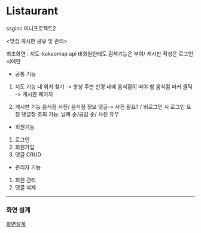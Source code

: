 # Listaurant
ssginc 미니프로젝트2

<맛집 게시판 공유 및 관리>

 최초화면 : 지도-kakaomap api
비회원한테도 검색기능은 부여/ 게시판 작성은 로그인 시에만

- ﻿공통 기능

1. 지도 기능
내 위치 찾기 -> 항상 주변 반경 내에 음식점이 떠야 함
음식점 마커 클릭 -> 게시판 페이지

2. 게시판 기능
음식점 사진/ 음식점 정보
댓글-> 사진 필요? /  비로그인 시 로그인 요청
댓글창 조회 기능: 날짜 순/공감 순/ 사진 유무

- 회원기능
1. 로그인
2. 회원가입
3. 댓글 CRUD
   
- 관리자 기능
1. 회원 관리
2. 댓글 삭제

---
### 화면 설계
[화면설계](https://www.figma.com/design/4cTw0L2CaSl54goaPZvHE3/Untitled?node-id=0-1&t=FImaj8QB3C2yLU4c-1)
